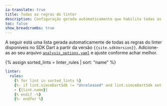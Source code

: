 ```yaml
---
ia-translate: true
title: Todas as regras do linter
description: Configuração gerada automaticamente que habilita todas as regras do linter.
toc: false
show_breadcrumbs: true
---
```


A seguir está uma lista gerada automaticamente de todas as regras do linter
disponíveis no SDK Dart a partir da versão `{{site.sdkVersion}}`.
Adicione-as ao seu
arquivo [`analysis_options.yaml`](/tools/analysis)
e ajuste conforme achar melhor.

{% assign sorted_lints = linter_rules | sort: "name" %}

```yaml title="analysis_options.yaml"
linter:
  rules:
    {% for lint in sorted_lints %}
    {%- if lint.sinceDartSdk != "Unreleased" and lint.sinceDartSdk not contains "-wip" and lint.state != "removed" and lint.state != "internal" -%}
    - {{lint.name}}
    {% endif -%}
    {%- endfor %}
```